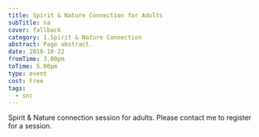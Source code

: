 ```yaml
---
title: Spirit & Nature Connection for Adults
subTitle: na
cover: fallback
category: 1.Spirit & Nature Connection
abstract: Page abstract.
date: 2018-10-22
fromTime: 3.00pm
toTime: 5.00pm
type: event
cost: Free
tags:
  - snc
---
```


Spirit & Nature connection session for adults. Please contact me to register for a session.

